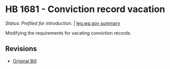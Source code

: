 # HB 1681 - Conviction record vacation
*Status: Prefiled for introduction.* | [leg.wa.gov summary](https://app.leg.wa.gov/billsummary?BillNumber=1681&Year=2021)

Modifying the requirements for vacating conviction records.

## Revisions
* [Original Bill](1/)